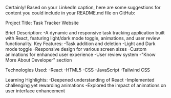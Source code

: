 Certainly! Based on your LinkedIn caption, here are some suggestions for content you could include in your README.md file on GitHub:

Project Title: Task Tracker Website

Brief Description:
-A dynamic and responsive task tracking application built with React, featuring light/dark mode toggle, animations, and user review functionality.
Key Features:
-Task addition and deletion
-Light and Dark mode toggle
-Responsive design for various screen sizes
-Custom animations for enhanced user experience
-User review system
-"Know More About Developer" section


Technologies Used:
-React
-HTML5
-CSS
-JavaScript
-Tailwind CSS

Learning Highlights:
-Deepened understanding of React
-Implemented challenging yet rewarding animations
-Explored the impact of animations on user interface enhancement
